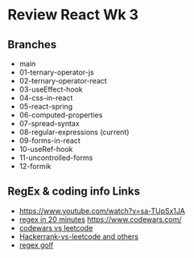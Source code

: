 # Review React Wk 3

## Branches

- main
- 01-ternary-operator-js
- 02-ternary-operator-react
- 03-useEffect-hook
- 04-css-in-react
- 05-react-spring
- 06-computed-properties
- 07-spread-syntax
- 08-regular-expressions (current)
- 09-forms-in-react
- 10-useRef-hook
- 11-uncontrolled-forms
- 12-formik

## RegEx & coding info Links

- https://www.youtube.com/watch?v=sa-TUpSx1JA
- [regex in 20 minutes](https://www.youtube.com/watch?v=rhzKDrUiJVk)
  https://www.codewars.com/
- [codewars vs leetcode](https://thecodebytes.com/codewars-vs-leetcode-which-will-make-you-a-better-coder/)
- [Hackerrank-vs-leetcode and others](https://realtoughcandy.com/algoexpert-vs-leetcode-vs-hackerrank/)
- [regex golf](http://alf.nu/RegexGolf?world=regex&level=r00)
